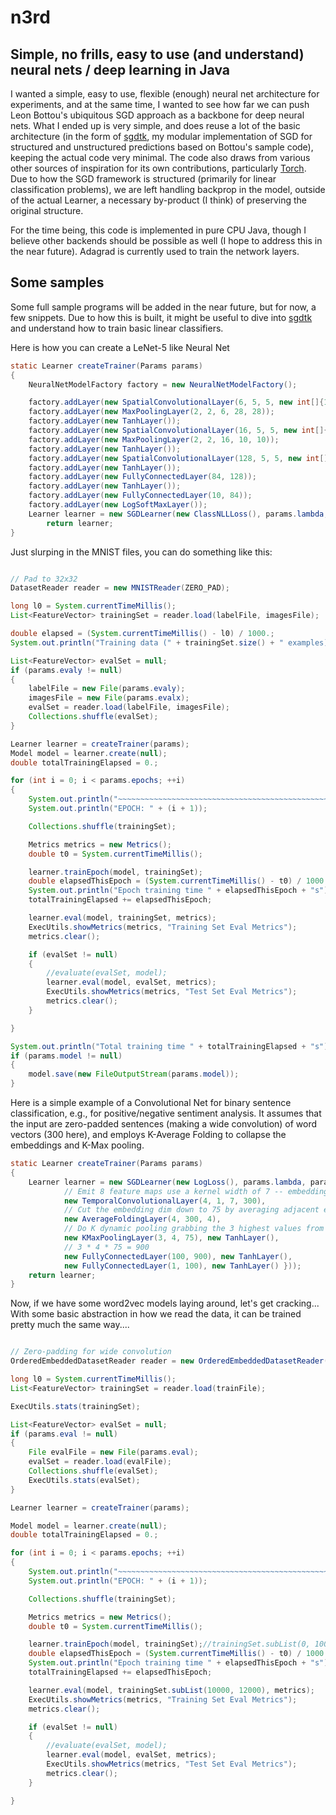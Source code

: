 n3rd
====

## Simple, no frills, easy to use (and understand) neural nets / deep learning in Java

I wanted a simple, easy to use, flexible (enough) neural net architecture for experiments, and at the same time, I wanted to see how far we can push Leon Bottou's ubiquitous SGD approach as a backbone for deep neural nets.  What I ended up is very simple, and does reuse a lot of the basic architecture (in the form of [sgdtk](https://github.com/dpressel/sgdtk/blob/master/README.md), my modular implementation of SGD for structured and unstructured predictions based on Bottou's sample code), keeping the actual code very minimal. The code also draws from various other sources of inspiration for its own contributions, particularly [Torch](https://github.com/torch).  Due to how the SGD framework is structured (primarily for linear classification problems), we are left handling backprop in the model, outside of the actual Learner, a necessary by-product (I think) of preserving the original structure.

For the time being, this code is implemented in pure CPU Java, though I believe other backends should be possible as well (I hope to address this in the near future).  Adagrad is currently used to train the network layers.

## Some samples

Some full sample programs will be added in the near future, but for now, a few snippets.  Due to how this is built, it might be useful to dive into [sgdtk](https://github.com/dpressel/sgdtk/blob/master/README.md) and understand how to train basic linear classifiers.

Here is how you can create a LeNet-5 like Neural Net

```java
static Learner createTrainer(Params params)
{
    NeuralNetModelFactory factory = new NeuralNetModelFactory();

    factory.addLayer(new SpatialConvolutionalLayer(6, 5, 5, new int[]{1,32,32}));
    factory.addLayer(new MaxPoolingLayer(2, 2, 6, 28, 28));
    factory.addLayer(new TanhLayer());
    factory.addLayer(new SpatialConvolutionalLayer(16, 5, 5, new int[]{6,14,14}));
    factory.addLayer(new MaxPoolingLayer(2, 2, 16, 10, 10));
    factory.addLayer(new TanhLayer());
    factory.addLayer(new SpatialConvolutionalLayer(128, 5, 5, new int[]{16,5,5}));
    factory.addLayer(new TanhLayer());
    factory.addLayer(new FullyConnectedLayer(84, 128));
    factory.addLayer(new TanhLayer());
    factory.addLayer(new FullyConnectedLayer(10, 84));
    factory.addLayer(new LogSoftMaxLayer());
    Learner learner = new SGDLearner(new ClassNLLLoss(), params.lambda, params.eta0, factory, new FixedLearningRateSchedule());
        return learner;
}

```

Just slurping in the MNIST files, you can do something like this:

```java

// Pad to 32x32
DatasetReader reader = new MNISTReader(ZERO_PAD);

long l0 = System.currentTimeMillis();
List<FeatureVector> trainingSet = reader.load(labelFile, imagesFile);

double elapsed = (System.currentTimeMillis() - l0) / 1000.;
System.out.println("Training data (" + trainingSet.size() + " examples) + loaded in " + elapsed + "s");

List<FeatureVector> evalSet = null;
if (params.evaly != null)
{
    labelFile = new File(params.evaly);
    imagesFile = new File(params.evalx);
    evalSet = reader.load(labelFile, imagesFile);
    Collections.shuffle(evalSet);
}

Learner learner = createTrainer(params);
Model model = learner.create(null);
double totalTrainingElapsed = 0.;

for (int i = 0; i < params.epochs; ++i)
{
    System.out.println("~~~~~~~~~~~~~~~~~~~~~~~~~~~~~~~~~~~~~~~~~~~~~~~~~~~~~~~~~~~~~~~~~~~");
    System.out.println("EPOCH: " + (i + 1));

    Collections.shuffle(trainingSet);

    Metrics metrics = new Metrics();
    double t0 = System.currentTimeMillis();

    learner.trainEpoch(model, trainingSet);
    double elapsedThisEpoch = (System.currentTimeMillis() - t0) / 1000.;
    System.out.println("Epoch training time " + elapsedThisEpoch + "s");
    totalTrainingElapsed += elapsedThisEpoch;

    learner.eval(model, trainingSet, metrics);
    ExecUtils.showMetrics(metrics, "Training Set Eval Metrics");
    metrics.clear();

    if (evalSet != null)
    {
        //evaluate(evalSet, model);
        learner.eval(model, evalSet, metrics);
        ExecUtils.showMetrics(metrics, "Test Set Eval Metrics");
        metrics.clear();
    }

}

System.out.println("Total training time " + totalTrainingElapsed + "s");
if (params.model != null)
{
    model.save(new FileOutputStream(params.model));
}

```

Here is a simple example of a Convolutional Net for binary sentence classification, e.g., for positive/negative sentiment analysis.  It assumes that the input are zero-padded sentences (making a wide convolution) of word vectors (300 here), and employs K-Average Folding to collapse the embeddings and K-Max pooling.

```java
static Learner createTrainer(Params params)
{
    Learner learner = new SGDLearner(new LogLoss(), params.lambda, params.eta0, new NeuralNetModelFactory(new Layer[] {
            // Emit 8 feature maps use a kernel width of 7 -- embeddings are 300 deep (L1)
            new TemporalConvolutionalLayer(4, 1, 7, 300),
            // Cut the embedding dim down to 75 by averaging adjacent embedding rows
            new AverageFoldingLayer(4, 300, 4),
            // Do K dynamic pooling grabbing the 3 highest values from each signal
            new KMaxPoolingLayer(3, 4, 75), new TanhLayer(),
            // 3 * 4 * 75 = 900
            new FullyConnectedLayer(100, 900), new TanhLayer(),
            new FullyConnectedLayer(1, 100), new TanhLayer() }));
    return learner;
}
```

Now, if we have some word2vec models laying around, let's get cracking... With some basic abstraction in how we read the data, it can be trained pretty much the same way....

```java

// Zero-padding for wide convolution
OrderedEmbeddedDatasetReader reader = new OrderedEmbeddedDatasetReader("D:/data/xdata/GoogleNews-vectors-negative300.bin", (7 - 1) / 2);

long l0 = System.currentTimeMillis();
List<FeatureVector> trainingSet = reader.load(trainFile);

ExecUtils.stats(trainingSet);

List<FeatureVector> evalSet = null;
if (params.eval != null)
{
    File evalFile = new File(params.eval);
    evalSet = reader.load(evalFile);
    Collections.shuffle(evalSet);
    ExecUtils.stats(evalSet);
}

Learner learner = createTrainer(params);

Model model = learner.create(null);
double totalTrainingElapsed = 0.;

for (int i = 0; i < params.epochs; ++i)
{
    System.out.println("~~~~~~~~~~~~~~~~~~~~~~~~~~~~~~~~~~~~~~~~~~~~~~~~~~~~~~~~~~~~~~~~~~~");
    System.out.println("EPOCH: " + (i + 1));

    Collections.shuffle(trainingSet);

    Metrics metrics = new Metrics();
    double t0 = System.currentTimeMillis();

    learner.trainEpoch(model, trainingSet);//trainingSet.subList(0, 1000));
    double elapsedThisEpoch = (System.currentTimeMillis() - t0) / 1000.;
    System.out.println("Epoch training time " + elapsedThisEpoch + "s");
    totalTrainingElapsed += elapsedThisEpoch;

    learner.eval(model, trainingSet.subList(10000, 12000), metrics);
    ExecUtils.showMetrics(metrics, "Training Set Eval Metrics");
    metrics.clear();

    if (evalSet != null)
    {
        //evaluate(evalSet, model);
        learner.eval(model, evalSet, metrics);
        ExecUtils.showMetrics(metrics, "Test Set Eval Metrics");
        metrics.clear();
    }

}
```

